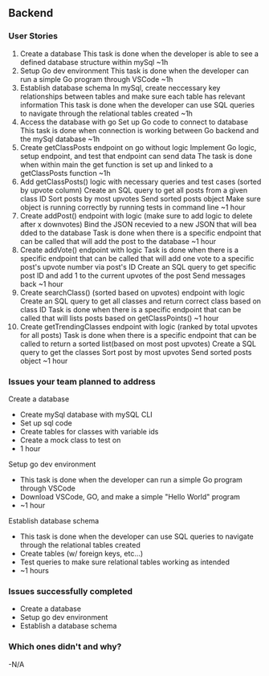 ## **Backend**

### **User Stories**

1. Create a database
   This task is done when the developer is able to see a defined database structure within mySql
   ~1h
2. Setup Go dev environment
   This task is done when the developer can run a simple Go program through VSCode
   ~1h
3. Establish database schema
   In mySql, create neccessary key relationships between tables and make sure each table has relevant information
   This task is done when the developer can use SQL queries to navigate through the relational tables created
   ~1h
4. Access the database with go
   Set up Go code to connect to database
   This task is done when connection is working between Go backend and the mySql database
   ~1h
5. Create getClassPosts endpoint on go without logic
   Implement Go logic, setup endpoint, and test that endpoint can send data
   The task is done when within main the get function is set up and linked to a getClassPosts function
   ~1h
6. Add getClassPosts() logic with necessary queries and test cases (sorted by upvote column)
   Create an SQL query to get all posts from a given class ID
   Sort posts by most upvotes
   Send sorted posts object
   Make sure object is running correctly by running tests in command line
   ~1 hour
7. Create addPost() endpoint with logic (make sure to add logic to delete after x downvotes)
   Bind the JSON recevied to a new JSON that will bea dded to the database
   Task is done when there is a specific endpoint that can be called that will add the post to the database
   ~1 hour
8. Create addVote() endpoint with logic
   Task is done when there is a specific endpoint that can be called that will add one vote to a specific post's upvote number via post's ID
   Create an SQL query to get specific post ID and add 1 to the current upvotes of the post
   Send messages back
   ~1 hour
9. Create searchClass() (sorted based on upvotes) endpoint with logic
   Create an SQL query to get all classes and return correct class based on class ID
   Task is done when there is a specific endpoint that can be called that will lists posts based on getClassPoints()
   ~1 hour
10. Create getTrendingClasses endpoint with logic (ranked by total upvotes for all posts)
    Task is done when there is a specific endpoint that can be called to return a sorted list(based on most post upvotes)
    Create a SQL query to get the classes
    Sort post by most upvotes
    Send sorted posts object
    ~1 hour

### **Issues your team planned to address**

Create a database

- Create mySql database with mySQL CLI
- Set up sql code
- Create tables for classes with variable ids
- Create a mock class to test on
- 1 hour

Setup go dev environment

- This task is done when the developer can run a simple Go program through VSCode
- Download VSCode, GO, and make a simple "Hello World" program
- ~1 hour

Establish database schema

- This task is done when the developer can use SQL queries to navigate through the relational tables created
- Create tables (w/ foreign keys, etc…)
- Test queries to make sure relational tables working as intended
- ~1 hours

### **Issues successfully completed**

- Create a database
- Setup go dev environment
- Establish a database schema

### **Which ones didn't and why?**

-N/A
